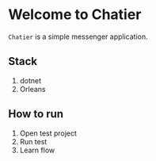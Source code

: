 # Welcome to Chatier

`Chatier` is a simple messenger application.

## Stack

1. dotnet
2. Orleans

## How to run

1. Open test project
2. Run test
3. Learn flow

